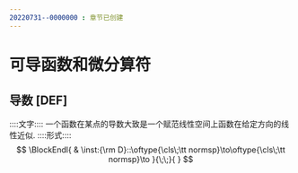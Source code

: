 ```yaml
---
20220731--0000000 : 章节已创建
---
```

# 可导函数和微分算符

## 导数 [DEF]
::::文字::::
一个函数在某点的导数大致是一个赋范线性空间上函数在给定方向的线性近似. 
::::形式::::
$$
\BlockEndl{
    & \inst:{\rm D}::\oftype{\cls\;\tt normsp}\to\oftype{\cls\;\tt normsp}\to
}{\;\;}{
}
$$
